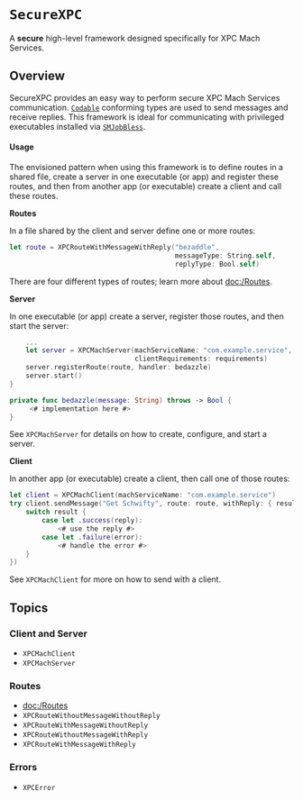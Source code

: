 # ``SecureXPC``

A **secure** high-level framework designed specifically for XPC Mach Services.

## Overview

SecureXPC provides an easy way to perform secure XPC Mach Services communication. 
[`Codable`](https://developer.apple.com/documentation/swift/codable) conforming types are used to send messages and
receive replies. This framework is ideal for communicating with privileged executables installed via 
[`SMJobBless`](https://developer.apple.com/documentation/servicemanagement/1431078-smjobbless).

#### Usage
The envisioned pattern when using this framework is to define routes in a shared file, create a server in one executable
(or app) and register these routes, and then from another app (or executable) create a client and call these routes.

**Routes**

In a file shared by the client and server define one or more routes:
```swift
let route = XPCRouteWithMessageWithReply("bezaddle",
                                         messageType: String.self,
                                         replyType: Bool.self)
```
There are four different types of routes; learn more about <doc:/Routes>.

**Server**

In one executable (or app) create a server, register those routes, and then start the server:
```swift
    ...
    let server = XPCMachServer(machServiceName: "com.example.service",
                               clientRequirements: requirements)
    server.registerRoute(route, handler: bedazzle)
    server.start()
}

private func bedazzle(message: String) throws -> Bool {
     <# implementation here #>
}
```
See ``XPCMachServer`` for details on how to create, configure, and start a server.

**Client**

In another app (or executable) create a client, then call one of those routes:
```swift
let client = XPCMachClient(machServiceName: "com.example.service")
try client.sendMessage("Get Schwifty", route: route, withReply: { result in
    switch result {
        case let .success(reply):
            <# use the reply #>
        case let .failure(error):
            <# handle the error #>
    }
})
```
See ``XPCMachClient`` for more on how to send with a client.

## Topics

### Client and Server

- ``XPCMachClient``
- ``XPCMachServer``

### Routes
- <doc:/Routes>
- ``XPCRouteWithoutMessageWithoutReply``
- ``XPCRouteWithMessageWithoutReply``
- ``XPCRouteWithoutMessageWithReply``
- ``XPCRouteWithMessageWithReply``

### Errors

- ``XPCError``
